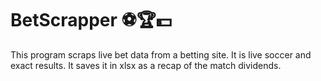 # BetScrapper ⚽️🏆💵 #

This program scraps live bet data from a betting site. It is live soccer and exact results. It saves it in xlsx as a recap of the match dividends. 
